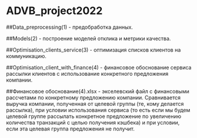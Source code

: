# ADVB_project2022

##Data_preprocessing(1) - предобработка данных.

##Models(2) - построение моделей отклика и метрики качества.

##Optimisation_clients_service(3) - оптимизация списков клиентов на коммуникацию.

##Optimisation_client_with_finance(4) - финансовое обоснование сервиса рассылки клиентов с использование конкретного предложения компании.

##Финансовое обоснование(4).xlsx - экселевский файл с финансовыми рассчетами по конкретному предложению компании. Сравнивается выручка компании, полученная от целевой группы (те, кому делается рассылка), при условии использования сервиса (то есть если мы будем целевой группе рассылать конкретное предложение по увеличению количества транзакций с целью получения кэшбека) и при условии, если эта целевая группа предложения не получит.
